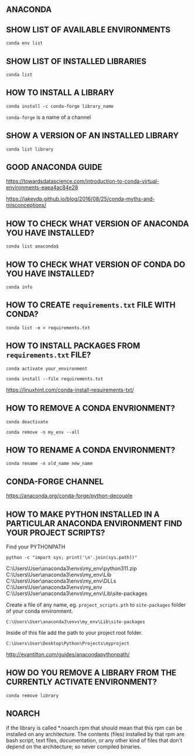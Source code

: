 ## ANACONDA

## SHOW LIST OF AVAILABLE ENVIRONMENTS

`conda env list`

## SHOW LIST OF INSTALLED LIBRARIES

`conda list`

## HOW TO INSTALL A LIBRARY

`conda install -c conda-forge library_name`

`conda-forge` is a name of a channel

## SHOW A VERSION OF AN INSTALLED LIBRARY

`conda list library`

## GOOD ANACONDA GUIDE

<https://towardsdatascience.com/introduction-to-conda-virtual-environments-eaea4ac84e28>

<https://jakevdp.github.io/blog/2016/08/25/conda-myths-and-misconceptions/>

## HOW TO CHECK WHAT VERSION OF ANACONDA YOU HAVE INSTALLED?

`conda list anaconda$`

## HOW TO CHECK WHAT VERSION OF CONDA DO YOU HAVE INSTALLED?

`conda info`

## HOW TO CREATE `requirements.txt` FILE WITH CONDA?

`conda list -e > requirements.txt`

## HOW TO INSTALL PACKAGES FROM `requirements.txt` FILE?

`conda activate your_environment`

`conda install --file requirements.txt`

<https://linuxhint.com/conda-install-requirements-txt/>

## HOW TO REMOVE A CONDA ENVRIONMENT?

`conda deactivate`

`conda remove -n my_env --all`

## HOW TO RENAME A CONDA ENVIRONMENT?

`conda rename -n old_name new_name`

## CONDA-FORGE CHANNEL

<https://anaconda.org/conda-forge/python-decouple>

## HOW TO MAKE PYTHON INSTALLED IN A PARTICULAR ANACONDA ENVIRONMENT FIND YOUR PROJECT SCRIPTS?

Find your PYTHONPATH

`python -c "import sys; print('\n'.join(sys.path))"`

C:\Users\User\anaconda3\envs\my_env\python311.zip
C:\Users\User\anaconda3\envs\my_env\Lib
C:\Users\User\anaconda3\envs\my_env\DLLs
C:\Users\User\anaconda3\envs\my_env
C:\Users\User\anaconda3\envs\my_env\Lib\site-packages

Create a file of any name, eg. `project_scripts.pth` to `site-packages` folder of your conda environment.

`C:\Users\User\anaconda3\envs\my_env\Lib\site-packages`

Inside of this file add the path to your project root folder.

`C:\Users\User\Desktop\Python\Projects\myproject`

<http://evantilton.com/guides/anacondapythonpath/>

## HOW DO YOU REMOVE A LIBRARY FROM THE CURRENTLY ACTIVATE ENVIRONMENT?

`conda remove library`

## NOARCH

if the library is called *.noarch.rpm that should mean that this rpm can be installed on any architecture. The contents (files) installed by that rpm are bash script, text files, documentation, or any other kind of files that don't depend on the architecture; so never compiled binaries.